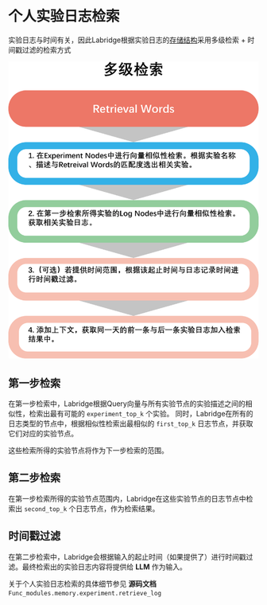 # 个人实验日志检索

实验日志与时间有关，因此Labridge根据实验日志的[存储结构](store.md)采用多级检索 + 时间戳过滤的检索方式

![个人实验日志检索](./images/experiment_log_retrieve.png)

## 第一步检索
在第一步检索中，Labridge根据Query向量与所有实验节点的实验描述之间的相似性，检索出最有可能的 `experiment_top_k` 个实验。
同时，Labridge在所有的日志类型的节点中，根据相似性检索出最相似的 `first_top_k` 日志节点，并获取它们对应的实验节点。

这些检索所得的实验节点将作为下一步检索的范围。

## 第二步检索
在第一步检索所得的实验节点范围内，Labridge在这些实验节点的日志节点中检索出 `second_top_k` 个日志节点，作为检索结果。

## 时间戳过滤
在第二步检索中，Labridge会根据输入的起止时间（如果提供了）进行时间戳过滤。最终检索出的实验日志内容将提供给 **LLM** 作为输入。

关于个人实验日志检索的具体细节参见 **源码文档** `Func_modules.memory.experiment.retrieve_log`